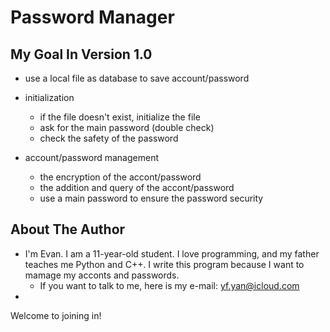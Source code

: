 # Password Manager

## My Goal In Version 1.0

* use a local file as database to save account/password

* initialization
  * if the file doesn't exist, initialize the file
  * ask for the main password (double check)
  * check the safety of the password

* account/password management
  * the encryption of the accont/password
  * the addition and query of the accont/password
  * use a main password to ensure the password security

## About The Author

* I'm Evan. I am a 11-year-old student. I love programming, and my father teaches me Python and C++. I write this program because I want to mamage my acconts and passwords. 
  * If you want to talk to me, here is my e-mail:
  yf.yan@icloud.com
* 
Welcome to joining in!